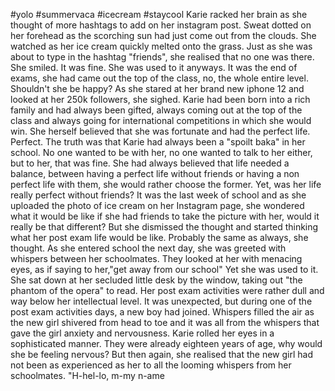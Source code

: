 #yolo #summervaca #icecream #staycool Karie racked her brain as she thought of more hashtags to add on her instagram post. Sweat dotted on her forehead as the scorching sun had just come out from the clouds. She watched as her ice cream quickly melted onto the grass. Just as she was about to  type in the hashtag "friends", she realised that no one was there. She smiled. It was fine. She was used to it anyways. It was the end of exams, she had came out the top of the class, no, the whole entire level. Shouldn't she be happy? As she stared at her brand new iphone 12 and looked at her 250k followers, she sighed.
Karie had been born into a rich family and had always been gifted, always coming out at the top of the class and always going for international competitions in which she would win. She herself believed that she was fortunate and had the perfect life. Perfect. The truth was that Karie had always been a "spoilt baka" in her school. No one wanted to be with her, no one wanted to talk to her either, but to her, that was fine. She had always believed that life needed a balance, between having a perfect life without friends or having a non perfect life with them, she would rather choose the former. Yet, was her life really perfect without friends? It was the last week of school and as she uploaded the photo of ice cream on her Instagram page, she wondered what it would be like if she had friends to take the picture with her, would it really be that different? But she dismissed the thought and started thinking what her post exam life would be like. Probably the same as always, she thought.
As she entered school the next day, she was greeted with whispers between her schoolmates. They looked at her with menacing eyes, as if saying to her,"get away from our school" Yet she was used to it. She sat down at her secluded little desk by the window, taking out "the phantom of the opera" to read. Her post exam activities were rather dull and way below her intellectual level. 
It was unexpected, but during one of the post exam activities days, a new boy had joined. Whispers filled the air as the new girl shivered from head to toe and it was all from the whispers that gave the girl anxiety and nervousness. Karie rolled her eyes in a sophisticated manner. They were already eighteen years of age, why would she be feeling nervous? But then again, she realised that the new girl had not been as experienced as her to all the looming whispers from her schoolmates. 
"H-hel-lo, m-my n-ame 
